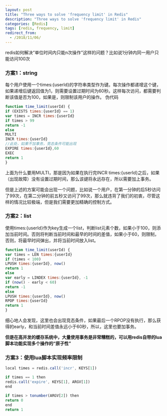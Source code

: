```yaml
---
layout: post
title: "Three ways to solve 'frequency limit' in Redis"
description: "Three ways to solve 'frequency limit' in Redis"
categories: [Redis]
tags: [redis, frequency, limit]
redirect_from:
  - /2018/11/06/
---
```


redis如何解决“单位时间内只能n次操作”这样的问题？比如说1分钟内同一用户只能访问100次

### 方案1：string
每个用户使用一个times:{userId}的字符串类型作为键。每次操作都递增这个键，如果递增后键返回值为1，则需要设置过期时间为60秒。这样每次访问，都需要判断该值是否为100，如果是，则限制该用户的操作。
伪代码
```javascript
function time_limit(userId) {
if (EXISTS times:{userId} == 1)
var times = INCR times:{userId}
if times > 99
return -1
else
MULTI
INCR times:{userId}
//此处，如果不加事务，竞态条件可能出现
EXPIRE times:{userId},60
EXEC
return 1
}
```
上面为什么要用MULTI，那是因为如果在执行完INCR times:{userId}之后，如果（出现故障）没有设置过期时间，那么该键将永远存在，所以需要加上事务。

但是上述的方案可能会出现一个问题，比如说一个用户，在第一分钟的后5秒访问了99次，在第二分钟的前五秒又访问了99次，那么就违背了我们的初衷，尽管这样的情况比较极端，但是我们需要更加精确的控制方式。

### 方案2：list
使用times:{userId}作为key生成一个list，判断list元素个数，如果小于100，则添加当前时间。否则将判断当前时间和最早的时间的差值，如果小于60，则限制，否则，将最早时间弹出，并将当前时间放入list。
```javascript
function time_limit(userId) {
var times = LEN times:{userId}
if (times < 100)
LPUSH times:{userId}, now()
return 1
else
var early = LINDEX times:{userId}, -1
if (now() - early < 60) 
return -1
else 
LPUSH times:{userId}, now()
RPOP times:{userId}
return 1
}
```
细心地人会发现，这里也会出现竞态条件，如果最后一个RPOP没有执行，那么获得的early，和当前时间差值永远小于60秒，所以，这里也要加事务。

**但是在高并发的缓存系统中，大量使用事务是非常糟糕的，可以用redis自带的lua脚本功能实现多个操作的“原子性”**

### 方案3：使用lua脚本实现频率限制
```javascript
local times = redis.call('incr', KEYS[1])

if times == 1 then
redis.call('expire', KEYS[1], ARGV[1])
end

if times > tonumber(ARGV[2]) then
return 0
end
return 1
```